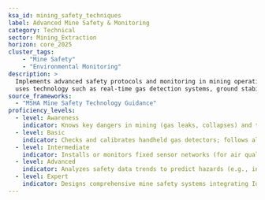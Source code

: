 ```yaml
---  
ksa_id: mining_safety_techniques  
label: Advanced Mine Safety & Monitoring  
category: Technical  
sector: Mining_Extraction  
horizon: core_2025  
cluster_tags: 
    - "Mine Safety"
    - "Environmental Monitoring"
description: >  
  Implements advanced safety protocols and monitoring in mining operations;  
  uses technology such as real-time gas detection systems, ground stability sensors, automated emergency alerts/evacuation systems, and ensures compliance with modern mine safety regulations and environmental standards.  
source_frameworks:  
  - "MSHA Mine Safety Technology Guidance"  
proficiency_levels:  
  - level: Awareness  
    indicator: Knows key dangers in mining (gas leaks, collapses) and that sensors/alarms exist for these; is familiar with basic PPE and emergency drills.  
  - level: Basic  
    indicator: Checks and calibrates handheld gas detectors; follows alarm procedures (e.g., evacuation when a methane alarm sounds); keeps records of safety checks as instructed.  
  - level: Intermediate  
    indicator: Installs or monitors fixed sensor networks (for air quality, vibration); interprets readings to take preventive action; coordinates regular safety drills using automated alert systems.  
  - level: Advanced  
    indicator: Analyzes safety data trends to predict hazards (e.g., increasing gas readings in a section); implements new tech like wireless miner tracking or advanced ventilation controls; ensures MSHA compliance in all safety plans.  
  - level: Expert  
    indicator: Designs comprehensive mine safety systems integrating IoT sensors, AI analytics for hazard prediction; updates company protocols in line with latest MSHA or ISO safety guidelines; leads accident investigations and contributes to industry-wide safety improvements through committees or publications.  
---  
```

